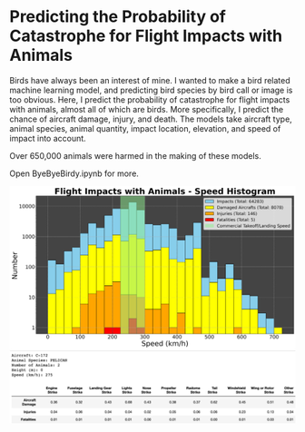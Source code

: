 # Predicting the Probability of Catastrophe for Flight Impacts with Animals

Birds have always been an interest of mine. I wanted to make a bird related machine learning model, and predicting bird species by bird call or image is too obvious. Here, I predict the probability of catastrophe for flight impacts with animals, almost all of which are birds. More specifically, I predict the chance of aircraft damage, injury, and death. The models take aircraft type, animal species, animal quantity, impact location, elevation, and speed of impact into account.

Over 650,000 animals were harmed in the making of these models.

Open ByeByeBirdy.ipynb for more. 

![Image](https://github.com/jgbreault/ByeByeBirdy/blob/main/images/speedHist.png)
![Image](https://github.com/jgbreault/ByeByeBirdy/blob/main/images/impactPredictions.png)

